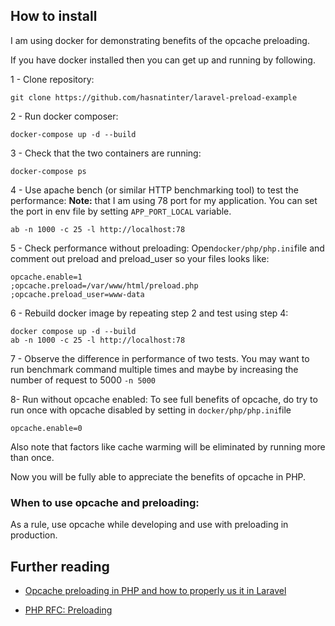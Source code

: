 ## How to install
I am using docker for demonstrating benefits of the opcache preloading.

If you have docker installed then you can get up and running by following.

1 - Clone repository:

    git clone https://github.com/hasnatinter/laravel-preload-example
2 - Run docker composer:

    docker-compose up -d --build 
3 - Check that the two containers are running:
    
    docker-compose ps

4 - Use apache bench (or similar HTTP benchmarking tool) to test the performance:
**Note:** that I am using 78 port for my application. You can set the port in env file by setting `APP_PORT_LOCAL` variable.

    ab -n 1000 -c 25 -l http://localhost:78

5 - Check performance without preloading:
Open`docker/php/php.ini`file and comment out preload and preload_user so your files looks like:

    opcache.enable=1
    ;opcache.preload=/var/www/html/preload.php
    ;opcache.preload_user=www-data

6 - Rebuild docker image by repeating step 2 and test using step 4:

    docker compose up -d --build
    ab -n 1000 -c 25 -l http://localhost:78

7 - Observe the difference in performance of two tests. You may want to run benchmark command multiple times and maybe by increasing the number of request to 5000 `-n 5000`

8- Run without opcache enabled: To see full benefits of opcache, do try to run once with opcache disabled by setting in `docker/php/php.ini`file

    opcache.enable=0

Also note that factors like cache warming will be eliminated by running more than once.

Now you will be fully able to appreciate the benefits of opcache in PHP.

### When to use opcache and preloading:
As a rule, use opcache while developing and use with preloading in production.

## Further reading
- [Opcache preloading in PHP and how to properly us it in Laravel](https://medium.com/@hasnatinter10/opcache-preloading-in-php-and-how-to-properly-us-it-in-laravel-8fe273356b4e)

- [PHP RFC: Preloading](https://wiki.php.net/rfc/preload)
